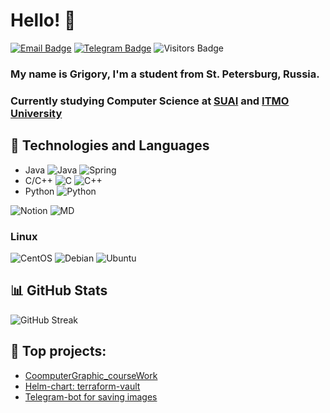 # Hello! 👋

[![Email Badge](https://img.shields.io/badge/-Email-lightblue?style=flat-square&logo=Outlook&logoColor=white&link=mailto:368409@edu.itmo.ru)](mailto:368409@edu.itmo.ru)
[![Telegram Badge](https://img.shields.io/badge/-Telegram-0088cc?style=flat-square&labelColor=0088cc&logo=telegram&logoColor=white&link=https://t.me/Gr1shania)](https://t.me/Gr1shania)
![Visitors Badge](https://komarev.com/ghpvc/?username=gr1shan1a&style=flat-square&label=Visitors)

### My name is Grigory, I'm a student from St. Petersburg, Russia.
### Currently studying Computer Science at [SUAI](https://guap.ru/en) and [ITMO University](https://itmo.ru)


## 🔧 Technologies and Languages
- Java ![Java](https://img.shields.io/badge/java-%23ED8B00.svg?style=plastic&logo=java&logoColor=white)  ![Spring](https://img.shields.io/badge/Spring-6DB33F?style=for-the-badge&logo=spring&logoColor=white)
- C/C++ ![C](https://img.shields.io/badge/c-%2300599C.svg?style=plastic&logo=c&logoColor=white) ![C++](https://img.shields.io/badge/c++-%2300599C.svg?style=plastic&logo=c%2B%2B&logoColor=white)
- Python ![Python](https://img.shields.io/badge/python-3670A0?style=plastic&logo=python&logoColor=ffdd54) 

![Notion](https://img.shields.io/badge/Notion-%23000000.svg?style=plastic&logo=notion&logoColor=white)
![MD](https://img.shields.io/badge/Markdown-000000?style=for-the-badge&logo=markdown&logoColor=white)

### Linux
![CentOS](https://img.shields.io/badge/Cent%20OS-262577?style=for-the-badge&logo=CentOS&logoColor=white)
![Debian](https://img.shields.io/badge/Debian-A81D33?style=for-the-badge&logo=debian&logoColor=white)
![Ubuntu](https://img.shields.io/badge/Ubuntu-E95420?style=for-the-badge&logo=ubuntu&logoColor=white)


## 📊 GitHub Stats
![GitHub Streak](https://github-readme-streak-stats.herokuapp.com/?user=gr1shan1a&theme=blue-green&hide_border=true)


## 💪 Top projects:
- [CoomputerGraphic_courseWork](https://github.com/gr1shan1a/VOR_courseWork)
- [Helm-chart: terraform-vault](https://github.com/gr1shan1a/CampITMO)
- [Telegram-bot for saving images](https://github.com/gr1shan1a/TelegramBot_NASA)







